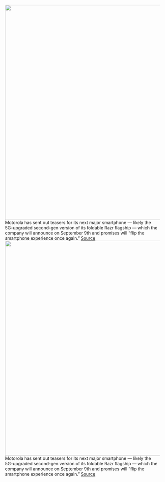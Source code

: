 <img src='https://cdn.vox-cdn.com/thumbor/SLeD8B3_8kbXZtkH5Op1afULm0g=/0x0:2040x1360/1200x800/filters:focal(857x517:1183x843)/cdn.vox-cdn.com/uploads/chorus_image/image/67194219/awhite_200210_3893_0023.0.jpg' width='700px' /><br/>
Motorola has sent out teasers for its next major smartphone — likely the 5G-upgraded second-gen version of its foldable Razr flagship — which the company will announce on September 9th and promises will “flip the smartphone experience once again.”
<a href='https://www.theverge.com/2020/8/12/21365326/motorola-5g-razr-event-rumor-invite-date-september-9'> Source <a/><img src='https://cdn.vox-cdn.com/thumbor/SLeD8B3_8kbXZtkH5Op1afULm0g=/0x0:2040x1360/1200x800/filters:focal(857x517:1183x843)/cdn.vox-cdn.com/uploads/chorus_image/image/67194219/awhite_200210_3893_0023.0.jpg' width='700px' /><br/>
Motorola has sent out teasers for its next major smartphone — likely the 5G-upgraded second-gen version of its foldable Razr flagship — which the company will announce on September 9th and promises will “flip the smartphone experience once again.”
<a href='https://www.theverge.com/2020/8/12/21365326/motorola-5g-razr-event-rumor-invite-date-september-9'> Source <a/>